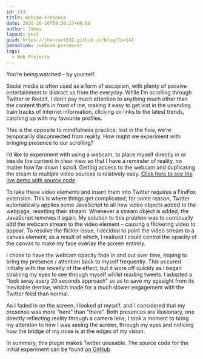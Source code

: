 ```yaml
---
id: 143
title: Webcam Presence
date: 2020-10-16T09:36:17+00:00
author: James
layout: post
guid: https://jhancock532.github.io/blog/?p=143
permalink: /webcam-presence/
tags:
  - Web Projects
---
```

You&#8217;re being watched &#8211; by yourself.

Social media is often used as a form of escapism, with plenty of passive entertainment to distract us from the everyday. While I&#8217;m scrolling through Twitter or Reddit, I don&#8217;t pay much attention to anything much other than the content that&#8217;s in front of me, making it easy to get lost in the unending train tracks of internet information, clicking on links to the latest trends, catching up with my favourite profiles.

This is the opposite to mindfulness practice; lost in the flow, we&#8217;re temporarily disconnected from reality. How might we experiment with bringing presence to our scrolling? 

<!--more-->

I&#8217;d like to experiment with using a webcam, to place myself directly in or beside the content in clear view so that I have a reminder of reality, no matter how far down I scroll. Getting access to the webcam and duplicating the steam to multiple video sources is relatively easy. <a href="https://codepen.io/jhancock532/pen/wvWMYrv" data-type="URL" data-id="https://codepen.io/jhancock532/pen/wvWMYrv">Click here to see the live demo with source code</a>.

To take these video elements and insert them into Twitter requires a FireFox extension. This is where things get complicated; for some reason, Twitter automatically applies some JavaScript to all new video objects added to the webpage, resetting their stream. Whenever a stream object is added, the JavaScript removes it again. My solution to this problem was to continually add the webcam stream to the video element &#8211; causing a flickering video to appear. To resolve the flicker issue, I decided to paint the video stream to a canvas element; as a result of which, I realised I could control the opacity of the canvas to make my face overlay the screen entirely.

I chose to have the webcam opacity fade in and out over time, hoping to bring my presence / attention back to myself frequently. This occured initially with the novelty of the effect, but it wore off quickly as I began straining my eyes to see through myself whilst reading tweets. I adopted a &#8220;look away every 20 seconds approach&#8221; so as to save my eyesight from its inevitable demise, which made for a much slower engagement with the Twitter feed than normal.

As I faded in on the screen, I looked at myself, and I considered that my presense was more &#8220;here&#8221; than &#8220;there&#8221;. Both presences are illusionary, one directly reflecting reality through a camera lens; I took a moment to bring my attention to how I was seeing the screen, through my eyes and noticing how the bridge of my nose is at the edges of my vision.

In summary, this plugin makes Twitter unusable. The source code for the initial experiment can be found <a href="https://gist.github.com/jhancock532/500d0c8b7fe4b1de55e79bdbb79737a8" data-type="URL" data-id="https://gist.github.com/jhancock532/500d0c8b7fe4b1de55e79bdbb79737a8">on GitHub</a>.